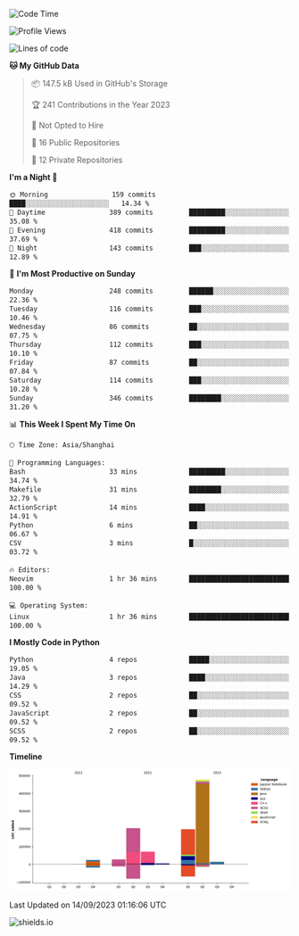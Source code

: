 <!--START_SECTION:waka-->
![Code Time](http://img.shields.io/badge/Code%20Time-332%20hrs%2035%20mins-blue)

![Profile Views](http://img.shields.io/badge/Profile%20Views-0-blue)

![Lines of code](https://img.shields.io/badge/From%20Hello%20World%20I%27ve%20Written-1.0%20million%20lines%20of%20code-blue)

**🐱 My GitHub Data** 

> 📦 147.5 kB Used in GitHub's Storage 
 > 
> 🏆 241 Contributions in the Year 2023
 > 
> 🚫 Not Opted to Hire
 > 
> 📜 16 Public Repositories 
 > 
> 🔑 12 Private Repositories 
 > 
**I'm a Night 🦉** 

```text
🌞 Morning                159 commits         ████░░░░░░░░░░░░░░░░░░░░░   14.34 % 
🌆 Daytime                389 commits         █████████░░░░░░░░░░░░░░░░   35.08 % 
🌃 Evening                418 commits         █████████░░░░░░░░░░░░░░░░   37.69 % 
🌙 Night                  143 commits         ███░░░░░░░░░░░░░░░░░░░░░░   12.89 % 
```
📅 **I'm Most Productive on Sunday** 

```text
Monday                   248 commits         ██████░░░░░░░░░░░░░░░░░░░   22.36 % 
Tuesday                  116 commits         ███░░░░░░░░░░░░░░░░░░░░░░   10.46 % 
Wednesday                86 commits          ██░░░░░░░░░░░░░░░░░░░░░░░   07.75 % 
Thursday                 112 commits         ███░░░░░░░░░░░░░░░░░░░░░░   10.10 % 
Friday                   87 commits          ██░░░░░░░░░░░░░░░░░░░░░░░   07.84 % 
Saturday                 114 commits         ███░░░░░░░░░░░░░░░░░░░░░░   10.28 % 
Sunday                   346 commits         ████████░░░░░░░░░░░░░░░░░   31.20 % 
```


📊 **This Week I Spent My Time On** 

```text
🕑︎ Time Zone: Asia/Shanghai

💬 Programming Languages: 
Bash                     33 mins             █████████░░░░░░░░░░░░░░░░   34.74 % 
Makefile                 31 mins             ████████░░░░░░░░░░░░░░░░░   32.79 % 
ActionScript             14 mins             ████░░░░░░░░░░░░░░░░░░░░░   14.91 % 
Python                   6 mins              ██░░░░░░░░░░░░░░░░░░░░░░░   06.67 % 
CSV                      3 mins              █░░░░░░░░░░░░░░░░░░░░░░░░   03.72 % 

🔥 Editors: 
Neovim                   1 hr 36 mins        █████████████████████████   100.00 % 

💻 Operating System: 
Linux                    1 hr 36 mins        █████████████████████████   100.00 % 
```

**I Mostly Code in Python** 

```text
Python                   4 repos             █████░░░░░░░░░░░░░░░░░░░░   19.05 % 
Java                     3 repos             ████░░░░░░░░░░░░░░░░░░░░░   14.29 % 
CSS                      2 repos             ██░░░░░░░░░░░░░░░░░░░░░░░   09.52 % 
JavaScript               2 repos             ██░░░░░░░░░░░░░░░░░░░░░░░   09.52 % 
SCSS                     2 repos             ██░░░░░░░░░░░░░░░░░░░░░░░   09.52 % 
```



**Timeline**

![Lines of Code chart](https://raw.githubusercontent.com/kopp4/kopp4/main/assets/bar_graph.png)


 Last Updated on 14/09/2023 01:16:06 UTC
<!--END_SECTION:waka-->
![shields.io](https://img.shields.io/github/commit-activity/w/kopp4/kopp4?color=g&label=abusing%20bot&style=flat-square)
